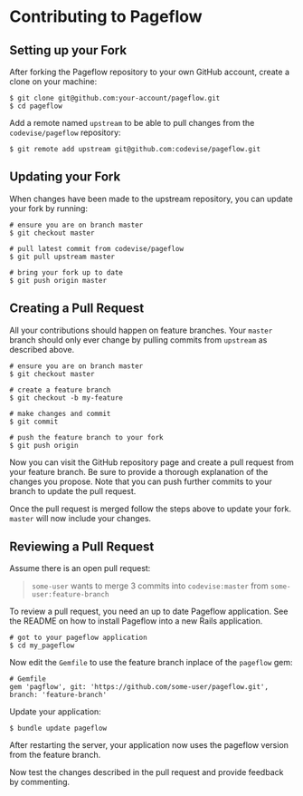 # Contributing to Pageflow

## Setting up your Fork

After forking the Pageflow repository to your own GitHub account,
create a clone on your machine:

    $ git clone git@github.com:your-account/pageflow.git
    $ cd pageflow

Add a remote named `upstream` to be able to pull changes from the
`codevise/pageflow` repository:

    $ git remote add upstream git@github.com:codevise/pageflow.git

## Updating your Fork

When changes have been made to the upstream repository, you can update
your fork by running:

    # ensure you are on branch master
    $ git checkout master

    # pull latest commit from codevise/pageflow
    $ git pull upstream master

    # bring your fork up to date
    $ git push origin master

## Creating a Pull Request

All your contributions should happen on feature branches. Your
`master` branch should only ever change by pulling commits from
`upstream` as described above.

    # ensure you are on branch master
    $ git checkout master

    # create a feature branch
    $ git checkout -b my-feature

    # make changes and commit
    $ git commit

    # push the feature branch to your fork
    $ git push origin

Now you can visit the GitHub repository page and create a pull request
from your feature branch. Be sure to provide a thorough explanation of
the changes you propose. Note that you can push further commits to
your branch to update the pull request.

Once the pull request is merged follow the steps above to update your
fork. `master` will now include your changes.

## Reviewing a Pull Request

Assume there is an open pull request:

> `some-user` wants to merge 3 commits into `codevise:master` from `some-user:feature-branch`

To review a pull request, you need an up to date Pageflow
application. See the README on how to install Pageflow into a new
Rails application.

    # got to your pageflow application
    $ cd my_pageflow

Now edit the `Gemfile` to use the feature branch inplace of the
`pageflow` gem:

    # Gemfile
    gem 'pagflow', git: 'https://github.com/some-user/pageflow.git', branch: 'feature-branch'

Update your application:

    $ bundle update pageflow

After restarting the server, your application now uses the pageflow
version from the feature branch.

Now test the changes described in the pull request and provide
feedback by commenting.
